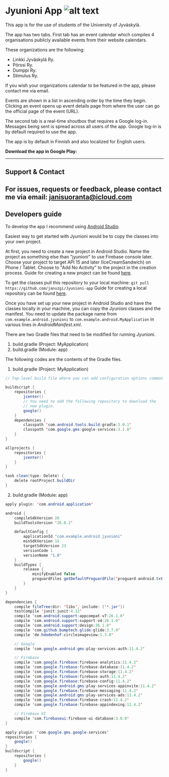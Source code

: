 Jyunioni App
![alt text](http://users.jyu.fi/~jatasuor/Jyunioni_logo "Jyunioni logo")
===================================

This app is for the use of students of the University of Jyväskylä. 

The app has two tabs. First tab has an event calendar which compiles 4 organisations publicly available events from their website calendars.

These organizations are the following:
* Linkki Jyväskylä Ry.
* Pörssi Ry.
* Dumppi Ry.
* Stimulus Ry.

If you wish your organizations calendar to be featured in the app, please contact me via email.


Events are shown in a list in ascending order by the time they begin. Clicking an event opens up event details page from where the user can go the official page of the event (URL). 

The second tab is a real-time shoutbox that requires a Google log-in. Messages being sent is spread across all users of the app. Google log-in is by default required to use the app. 


The app is by default in Finnish and also localized for English users.

**Download the app in Google Play:**

- - - -

Support & Contact 
-------

For issues, requests or feedback, please contact me via email:
janisuoranta@icloud.com
---

Developers guide
------

To develop the app I recommend using [Android Studio](https://developer.android.com/studio/index.html "Download Android Studio"). 

Easiest way to get started with Jyunioni would be to copy the classes into your own project. 

At first, you need to create a new project in Android Studio. Name the project as something else than "jyunioni" to use Firebase console later. Choose your project to target API 15 and later (IceCreamSandwich) on Phone / Tablet. Choose to "Add No Activity" to the project in the creation process.
Guide for creating a new project can be found [here](https://developer.android.com/studio/projects/create-project.html "Creating a new project in Android Studio").

To get the classes pull this repository to your local machine: `git pull https://github.com/januzgi/Jyunioni-app`
Guide for creating a local repository can be found [here](https://www.atlassian.com/git/tutorials/setting-up-a-repository "How to set up a repository using git").

Once you have set up your new project in Android Studio and have the classes locally in your machine, you can copy the Jyunioni classes and the manifest. You need to update the package name from `com.example.android.jyunioni` to `com.example.android.MyApplication` in various lines in *AndroidManifest.xml*. 




There are two Gradle files that need to be modified for running Jyunioni.
1) build.gradle (Project: MyApplication)
2) build.gradle (Module: app)

The following codes are the contents of the Gradle files.
1) build.gradle (Project: MyApplication)
```java 
// Top-level build file where you can add configuration options common to all sub-projects/modules.

buildscript {
    repositories {
        jcenter()
        // You need to add the following repository to download the
        // new plugin.
        google()
    }
    dependencies {
        classpath 'com.android.tools.build:gradle:3.0.1'
        classpath 'com.google.gms:google-services:3.1.0'
    }
}

allprojects {
    repositories {
        jcenter()
    }
}

task clean(type: Delete) {
    delete rootProject.buildDir
}
```

2) build.gradle (Module: app)
```java
apply plugin: 'com.android.application'

android {
    compileSdkVersion 26
    buildToolsVersion '26.0.2'

    defaultConfig {
        applicationId "com.example.android.jyunioni"
        minSdkVersion 15
        targetSdkVersion 23
        versionCode 1
        versionName "1.0"
    }
    buildTypes {
        release {
            minifyEnabled false
            proguardFiles getDefaultProguardFile('proguard-android.txt'), 'proguard-rules.pro'
        }
    }
}

dependencies {
    compile fileTree(dir: 'libs', include: ['*.jar'])
    testCompile 'junit:junit:4.12'
    compile 'com.android.support:appcompat-v7:26.1.0'
    compile 'com.android.support:support-v4:26.1.0'
    compile 'com.android.support:design:26.1.0'
    compile 'com.github.bumptech.glide:glide:3.7.0'
    compile 'de.hdodenhof:circleimageview:1.3.0'

    // Google
    compile 'com.google.android.gms:play-services-auth:11.4.2'

    // Firebase
    compile 'com.google.firebase:firebase-analytics:11.4.2'
    compile 'com.google.firebase:firebase-database:11.4.2'
    compile 'com.google.firebase:firebase-storage:11.4.2'
    compile 'com.google.firebase:firebase-auth:11.4.2'
    compile 'com.google.firebase:firebase-config:11.4.2'
    compile 'com.google.android.gms:play-services-appinvite:11.4.2'
    compile 'com.google.firebase:firebase-messaging:11.4.2'
    compile 'com.google.android.gms:play-services-ads:11.4.2'
    compile 'com.google.firebase:firebase-crash:11.4.2'
    compile 'com.google.firebase:firebase-appindexing:11.4.2'

    // Firebase UI
    compile 'com.firebaseui:firebase-ui-database:3.0.0'
}

apply plugin: 'com.google.gms.google-services'
repositories {
    google()
}
buildscript {
    repositories {
        google()
    }
}
```
























